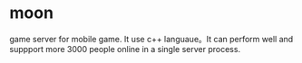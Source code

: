 # moon
game server for mobile game.
It use c++ languaue。It can perform well and suppport more 3000 people online in a single server process.
